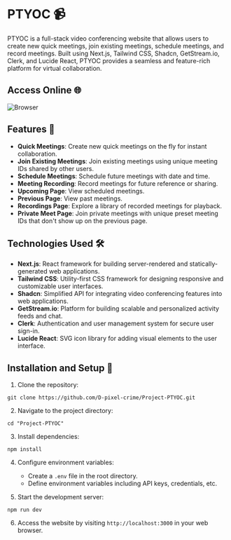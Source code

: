 # PTYOC 📹

PTYOC is a full-stack video conferencing website that allows users to create new quick meetings, join existing meetings, schedule meetings, and record meetings. Built using Next.js, Tailwind CSS, Shadcn, GetStream.io, Clerk, and Lucide React, PTYOC provides a seamless and feature-rich platform for virtual collaboration.

## Access Online 🌐
![Browser](project-ptyoc.vercel.app)

## Features 🚀

- **Quick Meetings**: Create new quick meetings on the fly for instant collaboration.
- **Join Existing Meetings**: Join existing meetings using unique meeting IDs shared by other users.
- **Schedule Meetings**: Schedule future meetings with date and time.
- **Meeting Recording**: Record meetings for future reference or sharing.
- **Upcoming Page**: View scheduled meetings.
- **Previous Page**: View past meetings.
- **Recordings Page**: Explore a library of recorded meetings for playback.
- **Private Meet Page**: Join private meetings with unique preset meeting IDs that don't show up on the previous page.

## Technologies Used 🛠️

- **Next.js**: React framework for building server-rendered and statically-generated web applications.
- **Tailwind CSS**: Utility-first CSS framework for designing responsive and customizable user interfaces.
- **Shadcn**: Simplified API for integrating video conferencing features into web applications.
- **GetStream.io**: Platform for building scalable and personalized activity feeds and chat.
- **Clerk**: Authentication and user management system for secure user sign-in.
- **Lucide React**: SVG icon library for adding visual elements to the user interface.

## Installation and Setup 🔧

1. Clone the repository:

```
git clone https://github.com/D-pixel-crime/Project-PTYOC.git
```

2. Navigate to the project directory:

```
cd "Project-PTYOC"
```

3. Install dependencies:

```
npm install
```

4. Configure environment variables:

   - Create a `.env` file in the root directory.
   - Define environment variables including API keys, credentials, etc.

5. Start the development server:

```
npm run dev
```

6. Access the website by visiting `http://localhost:3000` in your web browser.
